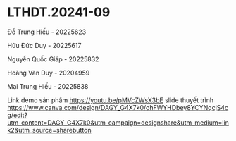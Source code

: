 # LTHDT.20241-09

Đỗ Trung Hiếu - 20225623

Hữu Đức Duy - 20225617

Nguyễn Quốc Giáp - 20225832

Hoàng Văn Duy - 20204959

Mai Trung Hiếu - 20225838



Link demo sản phẩm https://youtu.be/pMVcZWsX3bE
slide thuyết trình https://www.canva.com/design/DAGY_G4X7k0/ohFWYHDbey8YCYNqcjS4cg/edit?utm_content=DAGY_G4X7k0&utm_campaign=designshare&utm_medium=link2&utm_source=sharebutton
